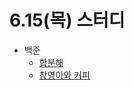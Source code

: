 # 6.15(목) 스터디

- 백준
  - [합분해](https://www.acmicpc.net/problem/2225)
  - [창영이와 커피](https://www.acmicpc.net/problem/22115)
